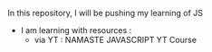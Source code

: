 In this repository, I will be pushing my learning of JS

- I am learning with resources :
  - via YT : NAMASTE JAVASCRIPT YT Course
